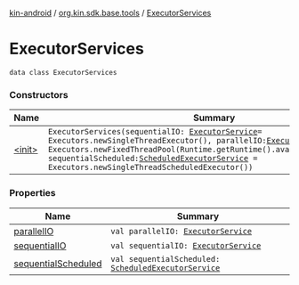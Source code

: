 [kin-android](../../index.md) / [org.kin.sdk.base.tools](../index.md) / [ExecutorServices](./index.md)

# ExecutorServices

`data class ExecutorServices`

### Constructors

| Name | Summary |
|---|---|
| [&lt;init&gt;](-init-.md) | `ExecutorServices(sequentialIO: `[`ExecutorService`](https://docs.oracle.com/javase/6/docs/api/java/util/concurrent/ExecutorService.html)` = Executors.newSingleThreadExecutor(), parallelIO: `[`ExecutorService`](https://docs.oracle.com/javase/6/docs/api/java/util/concurrent/ExecutorService.html)` = Executors.newFixedThreadPool(Runtime.getRuntime().availableProcessors()), sequentialScheduled: `[`ScheduledExecutorService`](https://docs.oracle.com/javase/6/docs/api/java/util/concurrent/ScheduledExecutorService.html)` = Executors.newSingleThreadScheduledExecutor())` |

### Properties

| Name | Summary |
|---|---|
| [parallelIO](parallel-i-o.md) | `val parallelIO: `[`ExecutorService`](https://docs.oracle.com/javase/6/docs/api/java/util/concurrent/ExecutorService.html) |
| [sequentialIO](sequential-i-o.md) | `val sequentialIO: `[`ExecutorService`](https://docs.oracle.com/javase/6/docs/api/java/util/concurrent/ExecutorService.html) |
| [sequentialScheduled](sequential-scheduled.md) | `val sequentialScheduled: `[`ScheduledExecutorService`](https://docs.oracle.com/javase/6/docs/api/java/util/concurrent/ScheduledExecutorService.html) |
